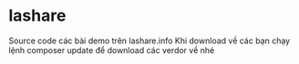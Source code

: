 # lashare
Source code các bài demo trên lashare.info
Khi download về các bạn chạy lệnh composer update để download các verdor về nhé
